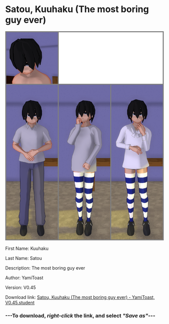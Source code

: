 # Satou, Kuuhaku (The most boring guy ever)

<img src = "https://raw.githubusercontent.com/Arbiter1223/Daigaku-Gurashi-Custom-Students/master/Students/Files/Satou%2C%20Kuuhaku%20(The%20most%20boring%20guy%20ever).png">

First Name: Kuuhaku

Last Name: Satou

Description: The most boring guy ever

Author: YamiToast

Version: V0.45

Download link: <a href="https://raw.githubusercontent.com/Arbiter1223/Daigaku-Gurashi-Custom-Students/master/Students/Files/Satou%2C%20Kuuhaku%20(The%20most%20boring%20guy%20ever)%20-%20YamiToast%2C%20V0.45.student">Satou, Kuuhaku (The most boring guy ever) - YamiToast, V0.45.student</a>

### ---**To download, _right-click_ the link, and select _"Save as"_**---
